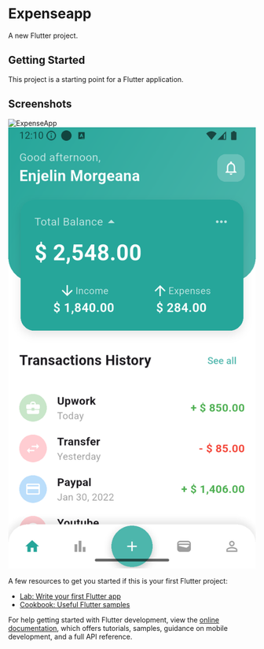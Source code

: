 # Expenseapp

A new Flutter project.

## Getting Started

This project is a starting point for a Flutter application.

## Screenshots


![ExpenseApp](expenseapp/phoyu/1.png)
![Screen](phoyu/2.png)

A few resources to get you started if this is your first Flutter project:

- [Lab: Write your first Flutter app](https://docs.flutter.dev/get-started/codelab)
- [Cookbook: Useful Flutter samples](https://docs.flutter.dev/cookbook)

For help getting started with Flutter development, view the
[online documentation](https://docs.flutter.dev/), which offers tutorials,
samples, guidance on mobile development, and a full API reference.

